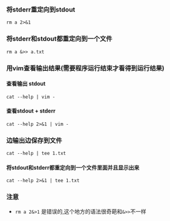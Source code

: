 ### 将stderr重定向到stdout
```
rm a 2>&1
```

### 将stderr和stdout都重定向到一个文件
```
rm a &>> a.txt
```

### 用vim查看输出结果(需要程序运行结束才看得到运行结果)
#### 查看输出 stdout
```
cat --help | vim -
```
#### 查看stdout + stderr
```
cat --help 2>&1 | vim -
```

### 边输出边保存到文件
```
cat --help | tee 1.txt
```

#### 将stdout和stderr都重定向到一个文件里面并且显示出来
```
cat --help 2>&1 | tee 1.txt
```

### 注意
* `rm a 2&>1` 是错误的,这个地方的语法很奇葩和`&>>`不一样
